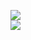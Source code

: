 [![](https://img.shields.io/badge/Made%20With-Github%20Spray-lightgrey.svg?style=for-the-badge&logo=github)](https://github.com/Annihil/github-spray#27332)  
[![](https://i.imgur.com/2DrTn0Z.gif)](https://github.com/Annihil/github-spray)